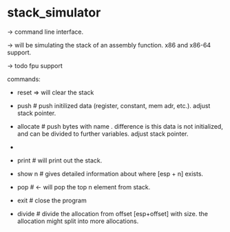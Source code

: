 # stack_simulator

-> command line interface.

-> will be simulating the stack of an assembly function. x86 and x86-64 support.

-> todo fpu support


commands:
* reset  => will clear the stack

* push <size> <name>     # push initilized data (register, constant, mem adr, etc.).  adjust stack pointer.

* allocate <size> <name> # push <size> bytes with name <name>. difference is this data is not initialized, and can be divided to further variables. adjust stack pointer.
*
* print   # will print out the stack.

* show n  # gives detailed information about where [esp + n] exists.

* pop <count> # <- will pop the top n element from stack.

* exit # close the program

* divide <offset> <tag> <size> # divide the allocation from offset [esp+offset] with size. the allocation might split into more allocations.

